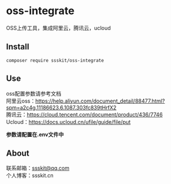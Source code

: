 # oss-integrate
OSS上传工具，集成阿里云，腾讯云，ucloud

## Install
```
composer require ssskit/oss-integrate
```

## Use
oss配置参数请参考文档<br>
阿里云oss：https://help.aliyun.com/document_detail/88477.html?spm=a2c4g.11186623.6.1087.303fc839tHrfX2<br>
腾讯云：https://cloud.tencent.com/document/product/436/7746<br>
Ucloud：https://docs.ucloud.cn/ufile/guide/file/put<br>

**参数请配置在.env文件中**

## About
联系邮箱：ssskit@qq.com<br>
个人博客：ssskit.cn